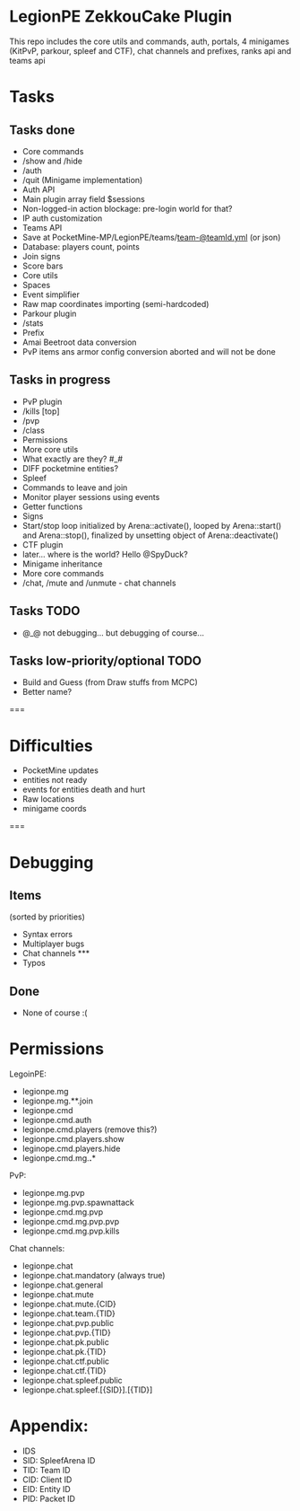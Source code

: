 LegionPE ZekkouCake Plugin
===
This repo includes the core utils and commands, auth, portals, 4 minigames (KitPvP, parkour, spleef and CTF), chat channels and prefixes, ranks api and teams api

# Tasks

## Tasks done
* Core commands
 * /show and /hide
 * /auth
 * /quit (Minigame implementation)
* Auth API
 * Main plugin array field $sessions
 * Non-logged-in action blockage: pre-login world for that?
 * IP auth customization
* Teams API
 * Save at PocketMine-MP/LegionPE/teams/team-@teamId.yml (or json)
 * Database: players count, points
 * Join signs
 * Score bars
* Core utils
 * Spaces
 * Event simplifier
* Raw map coordinates importing (semi-hardcoded)
* Parkour plugin
 * /stats
* Prefix
* Amai Beetroot data conversion
 * PvP items ans armor config conversion aborted and will not be done

## Tasks in progress
* PvP plugin
 * /kills [top]
 * /pvp
 * /class
* Permissions
* More core utils
 * What exactly are they? #_#
* DIFF pocketmine entities?
* Spleef
 * Commands to leave and join
 * Monitor player sessions using events
 * Getter functions
 * Signs
 * Start/stop loop initialized by Arena::activate(), looped by Arena::start() and Arena::stop(), finalized by unsetting object of Arena::deactivate()
* CTF plugin
 * later... where is the world? Hello @SpyDuck?
* Minigame inheritance
* More core commands
 * /chat, /mute and /unmute - chat channels

## Tasks TODO
* @_@ not debugging... but debugging of course...

## Tasks low-priority/optional TODO
* Build and Guess (from Draw stuffs from MCPC)
 * Better name?

===
# Difficulties
* PocketMine updates
 * entities not ready
 * events for entities death and hurt
* Raw locations
 * minigame coords

===
# Debugging

## Items
(sorted by priorities)

* Syntax errors
* Multiplayer bugs
 * Chat channels ***
* Typos

## Done
* None of course :(

# Permissions
LegoinPE:
* legionpe.mg
 * legionpe.mg.**.join
* legionpe.cmd
 * legionpe.cmd.auth
 * legionpe.cmd.players (remove this?)
  * legionpe.cmd.players.show
  * leginope.cmd.players.hide
 * legionpe.cmd.mg.**.***

PvP:

* legionpe.mg.pvp
 * legionpe.mg.pvp.spawnattack
* legionpe.cmd.mg.pvp
 * legionpe.cmd.mg.pvp.pvp
 * legionpe.cmd.mg.pvp.kills

Chat channels:

* legionpe.chat
 * legionpe.chat.mandatory (always true)
 * legionpe.chat.general
 * legionpe.chat.mute
  * legionpe.chat.mute.{CID}
 * legionpe.chat.team.{TID}
 * legionpe.chat.pvp.public
 * legionpe.chat.pvp.{TID}
 * legionpe.chat.pk.public
 * legionpe.chat.pk.{TID}
 * legionpe.chat.ctf.public
 * legionpe.chat.ctf.{TID}
 * legionpe.chat.spleef.public
 * legionpe.chat.spleef.[{SID}].[{TID}]

# Appendix:
* IDS
 * SID: SpleefArena ID
 * TID: Team ID
 * CID: Client ID
 * EID: Entity ID
 * PID: Packet ID
